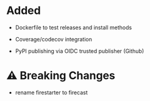 
# Added

- Dockerfile to test releases and install methods

- Coverage/codecov integration

- PyPI publishing via OIDC trusted publisher (Github)

# ⚠️ Breaking Changes

- rename firestarter to firecast
